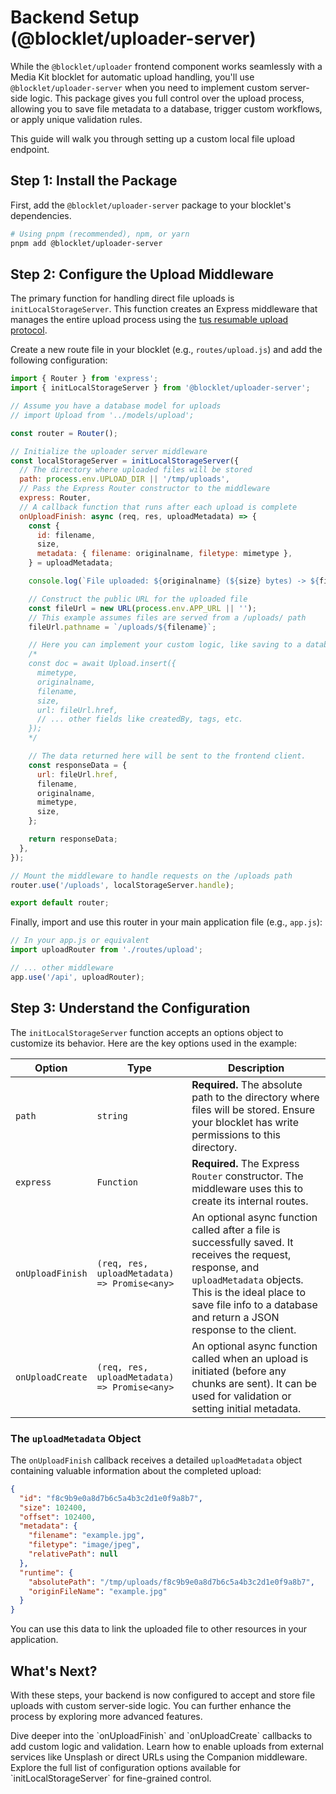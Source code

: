 # Backend Setup (@blocklet/uploader-server)

While the `@blocklet/uploader` frontend component works seamlessly with a Media Kit blocklet for automatic upload handling, you'll use `@blocklet/uploader-server` when you need to implement custom server-side logic. This package gives you full control over the upload process, allowing you to save file metadata to a database, trigger custom workflows, or apply unique validation rules.

This guide will walk you through setting up a custom local file upload endpoint.

## Step 1: Install the Package

First, add the `@blocklet/uploader-server` package to your blocklet's dependencies.

```bash
# Using pnpm (recommended), npm, or yarn
pnpm add @blocklet/uploader-server
```

## Step 2: Configure the Upload Middleware

The primary function for handling direct file uploads is `initLocalStorageServer`. This function creates an Express middleware that manages the entire upload process using the [tus resumable upload protocol](https://tus.io/).

Create a new route file in your blocklet (e.g., `routes/upload.js`) and add the following configuration:

```javascript
import { Router } from 'express';
import { initLocalStorageServer } from '@blocklet/uploader-server';

// Assume you have a database model for uploads
// import Upload from '../models/upload';

const router = Router();

// Initialize the uploader server middleware
const localStorageServer = initLocalStorageServer({
  // The directory where uploaded files will be stored
  path: process.env.UPLOAD_DIR || '/tmp/uploads',
  // Pass the Express Router constructor to the middleware
  express: Router,
  // A callback function that runs after each upload is complete
  onUploadFinish: async (req, res, uploadMetadata) => {
    const {
      id: filename,
      size,
      metadata: { filename: originalname, filetype: mimetype },
    } = uploadMetadata;

    console.log(`File uploaded: ${originalname} (${size} bytes) -> ${filename}`);

    // Construct the public URL for the uploaded file
    const fileUrl = new URL(process.env.APP_URL || '');
    // This example assumes files are served from a /uploads/ path
    fileUrl.pathname = `/uploads/${filename}`;

    // Here you can implement your custom logic, like saving to a database.
    /*
    const doc = await Upload.insert({
      mimetype,
      originalname,
      filename,
      size,
      url: fileUrl.href,
      // ... other fields like createdBy, tags, etc.
    });
    */

    // The data returned here will be sent to the frontend client.
    const responseData = {
      url: fileUrl.href,
      filename,
      originalname,
      mimetype,
      size,
    };

    return responseData;
  },
});

// Mount the middleware to handle requests on the /uploads path
router.use('/uploads', localStorageServer.handle);

export default router;
```

Finally, import and use this router in your main application file (e.g., `app.js`):

```javascript
// In your app.js or equivalent
import uploadRouter from './routes/upload';

// ... other middleware
app.use('/api', uploadRouter);
```

## Step 3: Understand the Configuration

The `initLocalStorageServer` function accepts an options object to customize its behavior. Here are the key options used in the example:

| Option | Type | Description |
|---|---|---|
| `path` | `string` | **Required.** The absolute path to the directory where files will be stored. Ensure your blocklet has write permissions to this directory. |
| `express` | `Function` | **Required.** The Express `Router` constructor. The middleware uses this to create its internal routes. |
| `onUploadFinish` | `(req, res, uploadMetadata) => Promise<any>` | An optional async function called after a file is successfully saved. It receives the request, response, and `uploadMetadata` objects. This is the ideal place to save file info to a database and return a JSON response to the client. |
| `onUploadCreate` | `(req, res, uploadMetadata) => Promise<any>` | An optional async function called when an upload is initiated (before any chunks are sent). It can be used for validation or setting initial metadata. |

### The `uploadMetadata` Object

The `onUploadFinish` callback receives a detailed `uploadMetadata` object containing valuable information about the completed upload:

```json
{
  "id": "f8c9b9e0a8d7b6c5a4b3c2d1e0f9a8b7",
  "size": 102400,
  "offset": 102400,
  "metadata": {
    "filename": "example.jpg",
    "filetype": "image/jpeg",
    "relativePath": null
  },
  "runtime": {
    "absolutePath": "/tmp/uploads/f8c9b9e0a8d7b6c5a4b3c2d1e0f9a8b7",
    "originFileName": "example.jpg"
  }
}
```

You can use this data to link the uploaded file to other resources in your application.

## What's Next?

With these steps, your backend is now configured to accept and store file uploads with custom server-side logic. You can further enhance the process by exploring more advanced features.

<x-cards>
  <x-card data-title="Handling Uploads" data-icon="lucide:settings-2" data-href="/guides/handling-uploads">
    Dive deeper into the `onUploadFinish` and `onUploadCreate` callbacks to add custom logic and validation.
  </x-card>
  <x-card data-title="Integrating Remote Sources" data-icon="lucide:cloud" data-href="/guides/remote-sources">
    Learn how to enable uploads from external services like Unsplash or direct URLs using the Companion middleware.
  </x-card>
  <x-card data-title="Local Storage API Reference" data-icon="lucide:book-marked" data-href="/api-reference/uploader-server/local-storage">
    Explore the full list of configuration options available for `initLocalStorageServer` for fine-grained control.
  </x-card>
</x-cards>
